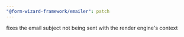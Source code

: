 ```yaml
---
"@form-wizard-framework/emailer": patch
---
```


fixes the email subject not being sent with the render engine's context
